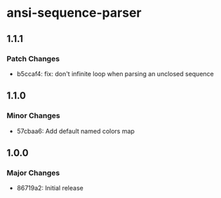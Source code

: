 # ansi-sequence-parser

## 1.1.1

### Patch Changes

- b5ccaf4: fix: don't infinite loop when parsing an unclosed sequence

## 1.1.0

### Minor Changes

- 57cbaa6: Add default named colors map

## 1.0.0

### Major Changes

- 86719a2: Initial release
